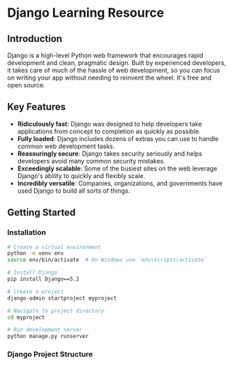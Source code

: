# Django Learning Resource

## Introduction

Django is a high-level Python web framework that encourages rapid development
and clean, pragmatic design. Built by experienced developers, it takes care of
much of the hassle of web development, so you can focus on writing your app
without needing to reinvent the wheel. It's free and open source.

## Key Features

- **Ridiculously fast**: Django was designed to help developers take
  applications from concept to completion as quickly as possible.
- **Fully loaded**: Django includes dozens of extras you can use to handle
  common web development tasks.
- **Reassuringly secure**: Django takes security seriously and helps developers
  avoid many common security mistakes.
- **Exceedingly scalable**: Some of the busiest sites on the web leverage
  Django's ability to quickly and flexibly scale.
- **Incredibly versatile**: Companies, organizations, and governments have used
  Django to build all sorts of things.

## Getting Started

### Installation

```bash
# Create a virtual environment
python -m venv env
source env/bin/activate  # On Windows use `env\Scripts\activate`

# Install Django
pip install Django==5.2

# Create a project
django-admin startproject myproject

# Navigate to project directory
cd myproject

# Run development server
python manage.py runserver
```

### Django Project Structure
